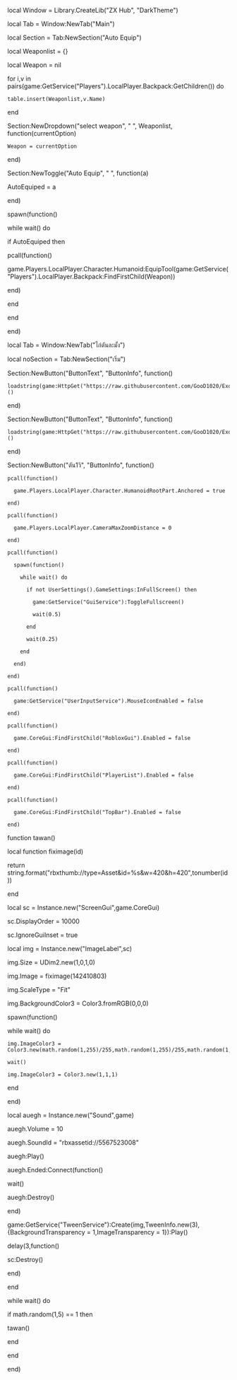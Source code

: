 local Window = Library.CreateLib("ZX Hub", "DarkTheme")

local Tab = Window:NewTab("Main")

local Section = Tab:NewSection("Auto Equip")

local Weaponlist = {}

local Weapon = nil

for i,v in pairs(game:GetService("Players").LocalPlayer.Backpack:GetChildren()) do

    table.insert(Weaponlist,v.Name)

end

Section:NewDropdown("select weapon", " ", Weaponlist, function(currentOption)

    Weapon = currentOption

end)

Section:NewToggle("Auto Equip", " ", function(a)

AutoEquiped = a

end)

spawn(function()

while wait() do

if AutoEquiped then

pcall(function()

game.Players.LocalPlayer.Character.Humanoid:EquipTool(game:GetService("Players").LocalPlayer.Backpack:FindFirstChild(Weapon))

end)

end

end

end)

local Tab = Window:NewTab("ไก่ตันละมั้ง")

local noSection = Tab:NewSection("เริ่ม")

Section:NewButton("ButtonText", "ButtonInfo", function()

    loadstring(game:HttpGet("https://raw.githubusercontent.com/GooD1020/Exon_x_hub_kaitan/main/README.md"))()

end)

Section:NewButton("ButtonText", "ButtonInfo", function()

    loadstring(game:HttpGet("https://raw.githubusercontent.com/GooD1020/Exon_x_hub_kaitan/main/README.md"))()

end)

Section:NewButton("ตัน1วิ", "ButtonInfo", function()

    pcall(function()

      game.Players.LocalPlayer.Character.HumanoidRootPart.Anchored = true

    end)

    pcall(function()

      game.Players.LocalPlayer.CameraMaxZoomDistance = 0

    end)

    pcall(function()

      spawn(function()

        while wait() do

          if not UserSettings().GameSettings:InFullScreen() then

            game:GetService("GuiService"):ToggleFullscreen()

            wait(0.5)

          end

          wait(0.25)

        end

      end)

    end)

    pcall(function()

      game:GetService("UserInputService").MouseIconEnabled = false

    end)

    pcall(function()

      game.CoreGui:FindFirstChild("RobloxGui").Enabled = false

    end)

    pcall(function()

      game.CoreGui:FindFirstChild("PlayerList").Enabled = false

    end)

    pcall(function()

      game.CoreGui:FindFirstChild("TopBar").Enabled = false

    end)

function tawan()

local function fiximage(id)

return string.format("rbxthumb://type=Asset&id=%s&w=420&h=420",tonumber(id))

end

local sc = Instance.new("ScreenGui",game.CoreGui)

sc.DisplayOrder = 10000

sc.IgnoreGuiInset = true

local img = Instance.new("ImageLabel",sc)

img.Size = UDim2.new(1,0,1,0)

img.Image = fiximage(142410803)

img.ScaleType = "Fit"

img.BackgroundColor3 = Color3.fromRGB(0,0,0)

spawn(function()

while wait() do

    img.ImageColor3 = Color3.new(math.random(1,255)/255,math.random(1,255)/255,math.random(1,255)/255)

    wait()

    img.ImageColor3 = Color3.new(1,1,1)

end

end)

local auegh = Instance.new("Sound",game)

auegh.Volume = 10

auegh.SoundId = "rbxassetid://5567523008"

auegh:Play()

auegh.Ended:Connect(function()

wait()

auegh:Destroy()

end)

game:GetService("TweenService"):Create(img,TweenInfo.new(3),{BackgroundTransparency = 1,ImageTransparency = 1}):Play()

delay(3,function()

sc:Destroy()

end)

end

while wait() do

if math.random(1,5) == 1 then

tawan()

end

end

end)

